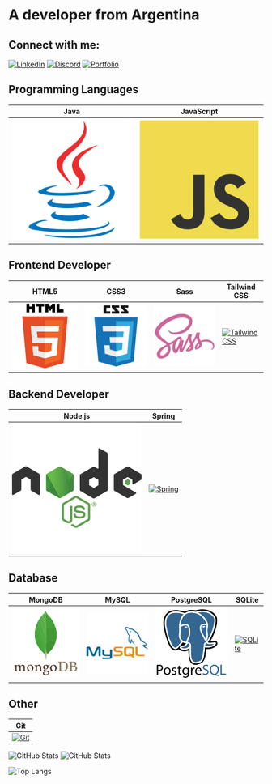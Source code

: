 # A developer from Argentina

## Connect with me:

[![LinkedIn](https://www.vectorlogo.zone/logos/linkedin/linkedin-icon.svg)](https://www.linkedin.com/in/ghioldieduardo/) [![Discord](https://www.vectorlogo.zone/logos/discordapp/discordapp-icon.svg)](#) [![Portfolio](https://www.vectorlogo.zone/logos/google_chrome/google_chrome-icon.svg)](#)


## Programming Languages

| Java | JavaScript |
|------|------------|
| [![Java](https://raw.githubusercontent.com/devicons/devicon/master/icons/java/java-original.svg)](https://www.java.com) | [![JavaScript](https://raw.githubusercontent.com/devicons/devicon/master/icons/javascript/javascript-original.svg)](https://developer.mozilla.org/en-US/docs/Web/JavaScript) |

## Frontend Developer

| HTML5 | CSS3 | Sass | Tailwind CSS |
|-------|------|------|--------------|
| [![HTML5](https://raw.githubusercontent.com/devicons/devicon/master/icons/html5/html5-original-wordmark.svg)](https://www.w3.org/html/) | [![CSS3](https://raw.githubusercontent.com/devicons/devicon/master/icons/css3/css3-original-wordmark.svg)](https://www.w3schools.com/css/) | [![Sass](https://raw.githubusercontent.com/devicons/devicon/master/icons/sass/sass-original.svg)](https://sass-lang.com) | [![Tailwind CSS](https://www.vectorlogo.zone/logos/tailwindcss/tailwindcss-icon.svg)](https://tailwindcss.com/) |

## Backend Developer

| Node.js | Spring |
|---------|--------|
| [![Node.js](https://raw.githubusercontent.com/devicons/devicon/master/icons/nodejs/nodejs-original-wordmark.svg)](https://nodejs.org) | [![Spring](https://www.vectorlogo.zone/logos/springio/springio-icon.svg)](https://spring.io/) |

## Database

| MongoDB | MySQL | PostgreSQL | SQLite |
|---------|-------|------------|--------|
| [![MongoDB](https://raw.githubusercontent.com/devicons/devicon/master/icons/mongodb/mongodb-original-wordmark.svg)](https://www.mongodb.com/) | [![MySQL](https://raw.githubusercontent.com/devicons/devicon/master/icons/mysql/mysql-original-wordmark.svg)](https://www.mysql.com/) | [![PostgreSQL](https://raw.githubusercontent.com/devicons/devicon/master/icons/postgresql/postgresql-original-wordmark.svg)](https://www.postgresql.org) | [![SQLite](https://www.vectorlogo.zone/logos/sqlite/sqlite-icon.svg)](https://www.sqlite.org/) |

## Other

| Git |
|-----|
| [![Git](https://www.vectorlogo.zone/logos/git-scm/git-scm-icon.svg)](https://git-scm.com/) |

![GitHub Stats](https://github-readme-stats.vercel.app/api?username=EdGhioldi&show_icons=true&hide=prs,issues,contribs)
![GitHub Stats](https://github-readme-stats.vercel.app/api?username=EdGhioldi&show_icons=true&hide_title=true&hide_rank=true&hide=prs,issues,contribs&theme=dark&custom_title=GitHub%20Stats&include_all_commits=true&count_private=true&line_height=24&hide_border=true&bg_color=00000000)

![Top Langs](https://github-readme-stats.vercel.app/api/top-langs/?username=EdGhioldi&layout=compact&theme=dark&hide_border=true&bg_color=00000000)



